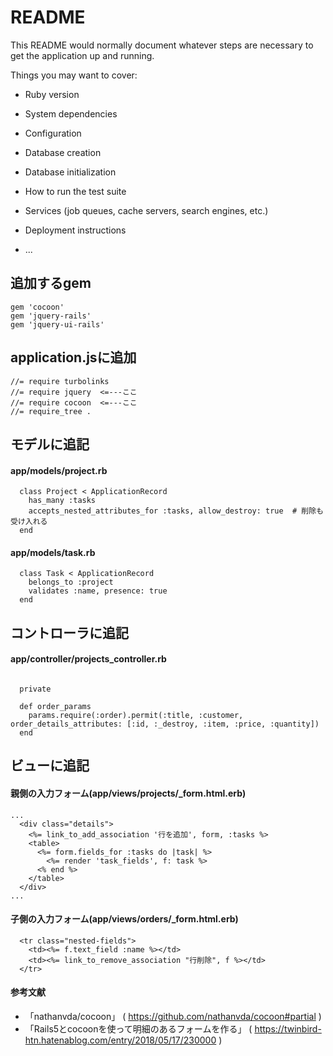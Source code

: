 # README

This README would normally document whatever steps are necessary to get the
application up and running.

Things you may want to cover:

* Ruby version

* System dependencies

* Configuration

* Database creation

* Database initialization

* How to run the test suite

* Services (job queues, cache servers, search engines, etc.)

* Deployment instructions

* ...

## 追加するgem
```
gem 'cocoon'
gem 'jquery-rails'
gem 'jquery-ui-rails'
```

## application.jsに追加
```
//= require turbolinks
//= require jquery  <=---ここ
//= require cocoon  <=---ここ
//= require_tree .
```

## モデルに追記
#### app/models/project.rb
```
  class Project < ApplicationRecord
    has_many :tasks
    accepts_nested_attributes_for :tasks, allow_destroy: true  # 削除も受け入れる
  end
```
#### app/models/task.rb
```
  class Task < ApplicationRecord
    belongs_to :project
    validates :name, presence: true
  end
```

## コントローラに追記
#### app/controller/projects_controller.rb
```

  private

  def order_params
    params.require(:order).permit(:title, :customer, order_details_attributes: [:id, :_destroy, :item, :price, :quantity])
  end
```

## ビューに追記
#### 親側の入力フォーム(app/views/projects/_form.html.erb)
```
...
  <div class="details">
    <%= link_to_add_association '行を追加', form, :tasks %>
    <table>
      <%= form.fields_for :tasks do |task| %>
        <%= render 'task_fields', f: task %>
      <% end %>
    </table>
  </div>
...
```

#### 子側の入力フォーム(app/views/orders/_form.html.erb)
```
  <tr class="nested-fields">
    <td><%= f.text_field :name %></td>
    <td><%= link_to_remove_association "行削除", f %></td>
  </tr>
```

#### 参考文献
* 「nathanvda/cocoon」 ( https://github.com/nathanvda/cocoon#partial )
* 「Rails5とcocoonを使って明細のあるフォームを作る」 ( https://twinbird-htn.hatenablog.com/entry/2018/05/17/230000 )